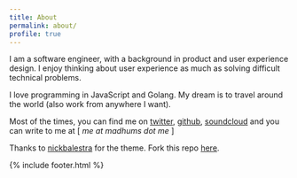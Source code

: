 ```yaml
---
title: About
permalink: about/
profile: true
---
```


I am a software engineer, with a background in product and user experience design. I enjoy thinking about user experience as much as solving difficult technical problems.

I love programming in JavaScript and Golang. My dream is to travel around the world (also work from anywhere I want).

Most of the times, you can find me on [twitter](http://twitter.com/madhums), [github](http://github.com/madhums), [soundcloud](http://soundcloud.com/madhums) and you can write to me at [ _me at madhums dot me_ ]


Thanks to [nickbalestra](https://github.com/nickbalestra/kactus) for the theme. Fork this repo [here](https://github.com/madhums/madhums.github.io).

{% include footer.html %}
